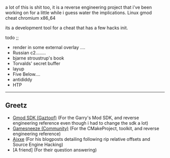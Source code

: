 a lot of this is shit too, it is a reverse engineering project that i've been working on for a little while i guess water the implications. Linux gmod cheat chromium x86_64

its a development tool for a cheat that has a few hacks init.

todo ;; 
* render in some external overlay ....
* Russian c2........
* bjarne stroustrup's book
* Torvalds' secret buffer
* layup
* Five Below....
* antididdy
* HTP

<hr>
<h2>Greetz</h2>

- [Gmod SDK (Gaztoof)](https://github.com/Gaztoof/GMod-SDK) (For the Garry's Mod SDK, and reverse engineering reference even though i had to change the sdk a lot)
- [Gamesneeze (Community)](https://github.com/seksea/gamesneeze/) (For the CMakeProject, toolkit, and reverse engineering reference)
- [Aixxe](https://aixxe.net/) (For his blogposts detailing following rip relative offsets and Source Engine Hacking)
- [A friend] (For their question answering)
